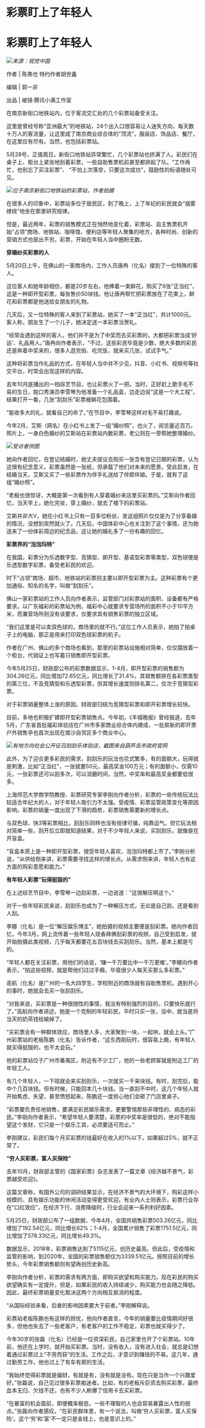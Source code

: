 # 彩票盯上了年轻人

# 彩票盯上了年轻人

![](https://inews.gtimg.com/news_bt/OX0eaclbkPkg7f2-8lyV3P9R9zjd_IRZxbEkHGbgV1w6AAA/1000)_来源：视觉中国_

作者 | 陈弗也 特约作者胡世鑫

编辑 | 郭一非

出品 | 棱镜·腾讯小满工作室

在南京新街口地铁站内，位于客流交汇处的几个彩票站备受关注。

这里是曾经号称“亚洲最大”的地铁站，24个出入口很容易让人迷失方向，每天数十万人的客流量，让这里成了南京商业综合体的“顶流”，服装店、饰品店、餐厅，在这里应有尽有。当然，也包括彩票站。

5月28号，正值周日，新街口地铁站异常繁忙，几个彩票站也挤满了人。彩民们在桌子上、柜台上紧张地刮着彩票，一些自助售票机前甚至都排起了队。“工作再忙，也别忘了买注彩票”、
“不怕上次落空，只要这次成功”，鼓励性的标语随处可见。

![](https://inews.gtimg.com/news_bt/OAQIThRCQMVkLmTra6IbfO9pB8TprlbpPz2xtgvlNEB6UAA/1000)_位于南京新街口地铁站的彩票站，作者拍摄_

在很多人的印象中，彩票站多位于居民区，到了晚上，上了年纪的彩民就会“烟雾缭绕”地坐在那里研究规律。

但是，最近两年，彩票的销售模式正在悄然地变化着，彩票站、自主售票机开始“占领”商场、地铁站、咖啡馆、便利店等年轻人聚集的地方，各种时尚、创新的营销方式也层出不穷。彩票，开始在年轻人当中圈粉无数。

**穿婚纱买彩票的人**

5月20日上午，在佛山的一家商场内，工作人员唐冉（化名）接到了一位特殊的客人。

这位客人和她年龄相仿，都是20岁左右，他捧着一束鲜花，购买了6张“正当红”，这是一种即开型彩票，每张售价50块钱。他让唐冉帮忙把彩票放在了花束上，鲜花和彩票都是他送给女朋友的礼物。

几天后，又一位特殊的客人来到了彩票站，她买了一本“正当红”，共计1000元。客人称，朋友生了一个儿子，她决定送一本彩票当贺礼。

“经常会遇到这样的客人，他们并不是为了中奖而去买彩票的，大都把彩票当成‘好运’、礼品用人。”唐冉向作者表示，“不过，这些彩民毕竟是少数，绝大多数的彩民还是奔着中奖来的，很多人逛完街、吃完饭，就来买几张，试试手气。”

这种将彩票当作礼品的方式，在年轻人当中并不少见，抖音、小红书、视频号等社交平台，时常会出现这样的内容。

去年10月底播出的一档综艺节目，也让彩票火了一把。当时，正好赶上歌手毛不易的生日，脱口秀演员李雪琴为他准备一个礼品盒，边走边说“这是一个大工程”，结果打开一看，几张“刮刮乐”彩票被鲜花包围着。

“能收多大的礼，就看自己的命了。”在节目中，李雪琴这样对毛不易打趣说。

今年2月，艾斯（网名）在小红书上发了一组“婚纱照”，也火了，阅览量近百万。照片上，一身白色婚纱的艾斯站在彩票站内数彩票，老公则在一旁帮她整理婚纱。

![](https://inews.gtimg.com/news_bt/ORoIAySmqToTyQNBeALtV9xOg74XvcVtIxIecnkghraA8AA/1000)_受访者供图_

她向作者回忆，在登记结婚时，她丈夫提议去购买一张含有登记日期的彩票，认为这很有纪念意义，彩票虽然是一张纸，但承载了他们对未来的愿景。受此启发，在结婚当天，艾斯又买了一些彩票作为伴手礼送给了伴郎伴娘。于是，就有了这组“婚纱照”。

“老板也很惊讶，大概是第一次看到有人穿着婚纱来店里买彩票的。”艾斯向作者回忆，当天早上，她化完妆，穿上婚纱，就去了楼下的彩票站。

艾斯并非大V，她在小红书上只有一百多位粉丝，发这组照片仅仅是为了分享备婚的情况，没想到突然就火了。几天后，中国体彩中心也关注到了这个事情，还为她送来了一份体彩周边的纪念品，这让她的婚礼多了一份有趣的回忆。

**彩票界的“泡泡玛特”**

在我国，彩票分为乐透数字型、竞猜型、即开型、基诺型彩票等类型，双色球便是乐透型数字彩票，备受老彩民的欢迎。

时下“占领”商场、超市、地铁站的彩票则主要以即开型彩票为主。这种彩票有个更加通俗、知名的名字，叫做“刮刮乐”。

佛山一家彩票站的工作人员向作者表示，监管部门对彩票站的面积、设备都有严格要求。以广东福彩的彩票站为例，福彩中心就要求专营场所的面积不小于10平方米，而兼营场所则没有该要求，仅要求具有销售彩票的独立区域。

“我们这里是可以卖双色球的，商场里的就不行。”这位工作人员表示，她拍了拍桌子上的电脑，那正是用来打印双色球彩票的机子。

作者在广州、佛山的多个商场也看到，那里的彩票站设施相对简单，仅仅摆放着一个柜台，代销证上也写着只销售即开型彩票。

今年5月25日，财政部公布的彩票数据显示，1-4月，即开型彩票的销售额为304.26亿元，同比增加72.65亿元，同比增长了31.4%，其销售额排在各彩票类型的第三位，不及竞猜型和乐透型彩票，但其增长速度则排名第二，仅次于竞猜型彩票。

对于彩票销量整体上涨的原因，财政部归结为竞猜型彩票和即开彩票增长较快。

目前，多地也积极扩建即开型彩票销售点。今年初，《羊城晚报》曾经报道，去年5月，广东省首批福彩体验店在广州市多家商业综合体内建成，一批崭新的即开票户外销售亭也首次出现在南沙自贸区多个商业中心。

![](https://inews.gtimg.com/news_bt/Oj1ap3KFc1NcaW4cUGEJZZIIyhe0d7llqEV8JERylfk8IAA/1000)_有地方向社会公开征召刮刮乐体验店，截图来自葫芦岛市政府官网_

此外，为了迎合更多彩民的需求，刮刮乐的玩法也花式繁多，有的面额大，玩得就是刺激，比如“正当红”，一张就要50元，最高奖金100万元；有的面额小，仅需10元，一张彩票还可以刮多次，可以消磨时间，当然，中奖率和最高奖金都要低很多。

上海师范大学商学院教授、彩票研究专家李刚向作者分析，彩票的一些传统玩法比较适合年纪大的人，对于年轻人吸引力不太强。受疫情、彩票监管政策变化等原因影响，彩票的销量一度出现了下滑的趋势，彩票销售需要新的增长点。

与双色球、快3等彩票相比，刮刮乐同样也没有规律可循，纯靠运气。但它玩法相对简单一些，刮开后立即就知道结果，对于不少年轻人来说，买刮刮乐，就像是在开盲盒。

“盲盒本质上是一种即开型彩票，很受年轻人喜欢，泡泡玛特都上市了。”李刚分析说，“从供给侧来讲，彩票需要寻找这样的增长点。从需求侧来讲，年轻人也有这方面的购彩意愿和能力。”

**有年轻人彩票“玩得挺狠的”**

在上述综艺节目中，李雪琴一边刮彩票，一边说道：“这很解压啊这个。”

对于一些年轻彩民来说，刮刮乐也成为了一种解压方式，无论是自己刮，还是看别人刮。

李娜（化名）是一位“解压娱乐博主”，她拍摄的视频主要便是刮彩票。她向作者回忆，今年3月，网上流传着一些年轻人烧香拜佛刮彩票的视频，自己受到启发，就开始拍摄此类视频，几乎每天都要花五百块钱去买刮刮乐。当然，基本上都是亏的。

“年轻人都在关注彩票，用他们的话说，‘赚一千万要比中一千万更难’。”李娜向作者表示，“拍这些视频，就是帮他们过过手瘾，毕竟很少人每天买那么多彩票。”

高航（化名）是广州的一名大四学生，学校附近的商场就有自助售票机，遇到开心的事时，她就会去买一张刮刮乐。

“对我来说，买彩票是一种很随性的事情，我没有特别强烈的目的，只要快乐就行了。”高航向作者讲述，她是一个克制的年轻彩民，平时只买一张，没中，就当是将当天的奶茶钱给输掉了。

“买彩票会有一种群体效应，商场里人多，大家聚到一块，一起哄，就会上头。”广州彩票站的老板陈鹏（化名）告诉作者，“这东西刚玩时，很容易上瘾，有年轻人就买得挺狠的，也不太会玩。”

他的彩票站位于广州市番禺区，附近有不少工厂，他的一些老顾客就是附近工厂的年轻工人。

有几个年轻人，一下班就会来买刮刮乐，一次就买一千来块钱。有时，刮完后，能中个几百块钱。但有时候，只能回本几十块钱。当一直刮不中时，这几个年轻人就开始焦虑、失望，甚至愤怒起来，陈鹏还一度担心他们会砸了门店里桌子。

“彩票要负责任地销售，要满足彩民娱乐需求，更要警惕那些非理性的、病态的彩民。”李刚向作者表示，“希望年轻人要清楚，彩票的中奖率是很低的，绝对不能指望这个发财，它只是一个娱乐工具，必须要适可而止。”

李刚建议，彩民们每个月买彩票的钱最好在收入的1%以下，如果超过5%，就不正常了。

**“穷人买彩票，富人买保险”**

去年10月，财政部主管的《国家彩票》杂志发表了一篇文章《经济越不景气，彩票越受欢迎》。

这篇文章称，有国外公司的调研结果显示，在经济不景气的大环境下，购彩这样小规模的、具有娱乐功能的休闲活动变得更受欢迎。有业内人士则表示，彩票行业存在“口红效应”，在经济下行、消费降级时，行业会迎来一系列利好因素。

5月25日，财政部公布了一组数据，今年4月，全国共销售彩票503.26亿元，同比增加了192.54亿元，同比增长62%；1-4月，全国累计销售了彩票1751.5亿元，同比增加了578.33亿元，同比增长49.3%。

数据显示，2018年，彩票销售达到了5115亿元，创历史最高。但此后，受疫情和监管的影响，到2020年，全国的彩票销售额仅为3339.51亿元。按照目前的增长势头，今年彩票销售额则有望再创历史新高。

李刚向作者分析，彩票的需求有两方面，即购买欲望和购买能力。现在彩民的购买欲望确实有一定提升，但是，如果彩民的收入持续减少，购买能力也会随之降低。因此，最终彩票销量变化取决这两个方向相互抵消的程度。

“从国际经验来看，后者的影响因素要大于前者。”李刚解释说。

彩票站老板陈鹏也有这样的担忧，他向作者直言，今年的销量要比疫情期间好很多，但他也失去了一些老客户，有老客户的工作不稳定，彩票也就买得少了。

今年30岁的张磊（化名）已经是一位资深彩民，自己家里也开了个彩票站。10年前，他还在上学时，就开始买彩票。当时，没有收入，没有进入社会，就总是幻想着通过彩票过上“不劳而获”的生活。工作之后，才意识到赚钱的不易。这几年，通过勤劳工作，他也过上了有车有房的生活。

“我始终觉得彩票就是偏财，有就是有，没有就是没有。现在只是当作一个兴趣爱好。”张磊说，自己见过很多彩票痴迷者。比如，有的老板斥巨资去购买彩票，最终血本无归、欠钱不还，也有不少人刷爆了信用卡去买彩票。

“在暴富的机会面前，即便概率极低，一些不理智的人也会容易暴露出人性的弱点。”张磊向作者感叹。“在彩民群体里，有一个说法，叫做‘穷人买彩票，富人买保险’。这个‘穷’和‘富’不一定只是金钱上，也是意识上的。”

